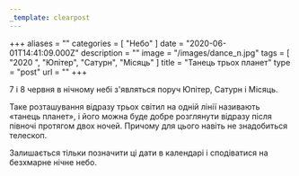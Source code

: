 ```yaml
---
_template: clearpost
---
```



+++
aliases = ""
categories = [ "Небо" ]
date = "2020-06-01T14:41:09.000Z"
description = ""
image = "/images/dance_n.jpg"
tags = [ "2020 ", "Юпітер", "Сатурн", "Місяць" ]
title = "Танець трьох планет"
type = "post"
url = ""
+++


7 і 8 червня в нічному небі з'являться поруч Юпітер, Сатурн і Місяць.  
  
Таке розташування відразу трьох світил на одній лінії називають «танець планет», і його можна буде добре розглянути відразу після півночі протягом двох ночей. Причому для цього навіть не знадобиться телескоп.  
  
Залишається тільки позначити ці дати в календарі і сподіватися на безхмарне нічне небо.
